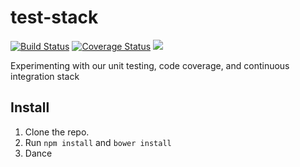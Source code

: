 test-stack
==========

[![Build Status](https://img.shields.io/travis-ci/omnibus-app/test-stack.svg?branch=master&style=flat)](https://travis-ci.org/omnibus-app/test-stack)
[![Coverage Status](https://img.shields.io/coveralls/omnibus-app/test-stack.svg?style=flat)](https://coveralls.io/r/omnibus-app/test-stack)
<img src="http://img.shields.io/badge/Built%20with-Gulp-blue.svg?style=flat" />

Experimenting with our unit testing, code coverage, and continuous integration stack

## Install

1. Clone the repo.
2. Run `npm install` and `bower install`
3. Dance
